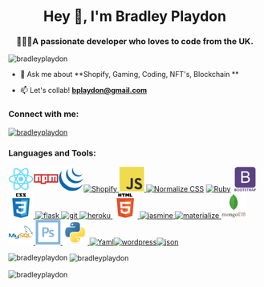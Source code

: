 <h1 align="center">Hey 🤙, I'm Bradley Playdon</h1>
<h3 align="center">🧑🏻‍🔧A passionate developer who loves to code from the UK.</h3>

<p align="left"> <img src="https://komarev.com/ghpvc/?username=bradleyplaydon&label=Profile%20views&color=0e75b6&style=flat" alt="bradleyplaydon" /> </p>

- 💬 Ask me about **Shopify, Gaming, Coding, NFT's, Blockchain **

- 📫 Let's collab! **bplaydon@gmail.com**

<h3 align="left">Connect with me:</h3>
<p align="left">
<a href="https://linkedin.com/in/bradleyplaydon" target="blank"><img align="center" src="https://www.vectorlogo.zone/logos/linkedin/linkedin-tile.svg" alt="bradleyplaydon" height="50" width="50" /></a>
</p>

<h3 align="left">Languages and Tools:</h3>
<p align="left"><a href="https://reactjs.org/"><img src="https://raw.githubusercontent.com/devicons/devicon/master/icons/react/react-original.svg" alt="React" width="50" height="50"></a><a href="npmjs.com"><img src="https://raw.githubusercontent.com/devicons/devicon/master/icons/npm/npm-original-wordmark.svg" alt="npm" width="50" height="50"></a><a href="https://jquery.com/"><img src="https://raw.githubusercontent.com/devicons/devicon/master/icons/jquery/jquery-plain.svg" alt="Jquery" width="50" height="50"></a><a href="https://www.shopify.co.uk"><img src="https://www.vectorlogo.zone/logos/shopify/shopify-icon.svg" alt="Shopify"></a><a href="https://developer.mozilla.org/en-US/docs/Web/JavaScript" target="_blank"> <img src="https://raw.githubusercontent.com/devicons/devicon/master/icons/javascript/javascript-original.svg" alt="javascript" width="50" height="50"/> </a><a href=""><img src="https://necolas.github.io/normalize.css/logo.svg" alt="Normalize CSS" width="50" height="50"></a> <a href="https://www.ruby-lang.org/en/"><img src="https://www.vectorlogo.zone/logos/ruby-lang/ruby-lang-icon.svg" alt="Ruby" width="50" height="50"></a> <a href="https://getbootstrap.com" target="_blank"> <img src="https://raw.githubusercontent.com/devicons/devicon/master/icons/bootstrap/bootstrap-plain-wordmark.svg" alt="bootstrap" width="50" height="50"/> </a><a href="https://www.w3schools.com/css/" target="_blank"> <img src="https://raw.githubusercontent.com/devicons/devicon/master/icons/css3/css3-original-wordmark.svg" alt="css3" width="50" height="50"/> </a> <a href="https://flask.palletsprojects.com/" target="_blank"> <img src="https://www.vectorlogo.zone/logos/pocoo_flask/pocoo_flask-icon.svg" alt="flask" width="50" height="50"/> </a> <a href="https://git-scm.com/" target="_blank"> <img src="https://www.vectorlogo.zone/logos/git-scm/git-scm-icon.svg" alt="git" width="50" height="50"/> </a> <a href="https://heroku.com" target="_blank"> <img src="https://www.vectorlogo.zone/logos/heroku/heroku-icon.svg" alt="heroku" width="50" height="50"/> </a> <a href="https://www.w3.org/html/" target="_blank"> <img src="https://raw.githubusercontent.com/devicons/devicon/master/icons/html5/html5-original-wordmark.svg" alt="html5" width="50" height="50"/> </a> <a href="https://jasmine.github.io/" target="_blank"> <img src="https://www.vectorlogo.zone/logos/jasmine/jasmine-icon.svg" alt="jasmine" width="50" height="50"/> </a> <a href="https://materializecss.com/" target="_blank"> <img src="https://raw.githubusercontent.com/prplx/svg-logos/5585531d45d294869c4eaab4d7cf2e9c167710a9/svg/materialize.svg" alt="materialize" width="50" height="50"/> </a> <a href="https://www.mongodb.com/" target="_blank"> <img src="https://raw.githubusercontent.com/devicons/devicon/master/icons/mongodb/mongodb-original-wordmark.svg" alt="mongodb" width="50" height="50"/> </a> <a href="https://www.mysql.com/" target="_blank"> <img src="https://raw.githubusercontent.com/devicons/devicon/master/icons/mysql/mysql-original-wordmark.svg" alt="mysql" width="50" height="50"/> </a> <a href="https://www.photoshop.com/en" target="_blank"> <img src="https://raw.githubusercontent.com/devicons/devicon/master/icons/photoshop/photoshop-line.svg" alt="photoshop" width="50" height="50"/> </a> <a href="https://www.python.org" target="_blank"> <img src="https://raw.githubusercontent.com/devicons/devicon/master/icons/python/python-original.svg" alt="python" width="50" height="50"/> </a><a href="https://yaml.org/"><img src="https://www.vectorlogo.zone/logos/yaml/yaml-icon.svg" alt="Yaml" width="50" height="50"></a><a href="https://wordpress.com/"><img src="https://www.vectorlogo.zone/logos/wordpress/wordpress-icon.svg" alt="wordpress" width="50" height="50"></a><a href="https://www.json.org/json-en.html"><img src="https://www.vectorlogo.zone/logos/json/json-ar21.svg" alt="json"></a> </p>

<p><img align="left" src="https://github-readme-stats.vercel.app/api/top-langs?username=bradleyplaydon&show_icons=true&locale=en&layout=compact" alt="bradleyplaydon" /></p>

<p>&nbsp;<img align="center" src="https://github-readme-stats.vercel.app/api?username=bradleyplaydon&show_icons=true&locale=en" alt="bradleyplaydon" /></p>

<p><img align="center" src="https://github-readme-streak-stats.herokuapp.com/?user=bradleyplaydon&" alt="bradleyplaydon" /></p>
